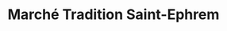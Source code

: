 ---
title: "Marché Tradition Saint-Ephrem"
url: /saint-ephrem-de-beauce/marche-tradition-saint-ephrem/
shop: Supermarkt
---